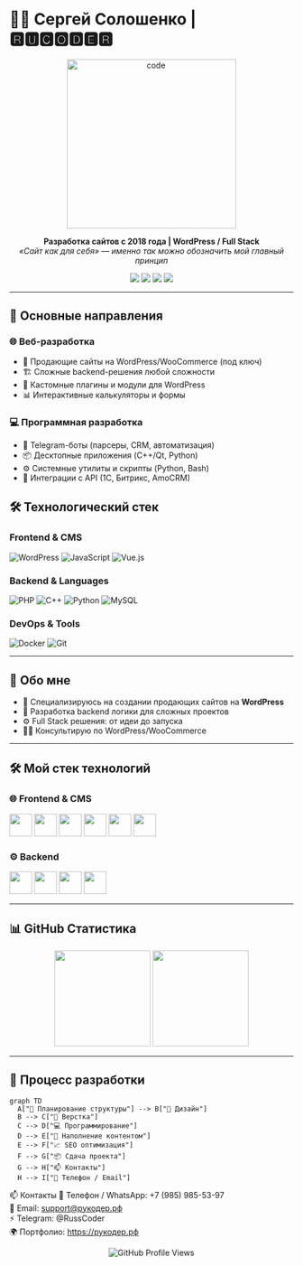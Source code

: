 # 👨‍💻 Сергей Солошенко | 🆁🆄🅲🅾🅳🅴🆁

<div align="center">
  <img src="https://media.giphy.com/media/qgQUggAC3Pfv687qPC/giphy.gif" width="300" alt="code"/>
</div>

<p align="center">
  <b>Разработка сайтов с 2018 года | WordPress / Full Stack</b><br/>
  <i>«Сайт как для себя» — именно так можно обозначить мой главный принцип</i>
</p>

<div align="center">
  <a href="https://рукодер.рф/"><img src="https://img.shields.io/badge/🌐 Сайт-Рукодер-8A2BE2?style=for-the-badge&logo=wordpress" /></a>
  <a href="https://t.me/RussCoder"><img src="https://img.shields.io/badge/💬 Telegram-0088CC?style=for-the-badge&logo=telegram" /></a>
  <a href="mailto:support@рукодер.рф"><img src="https://img.shields.io/badge/📧 Email-D14836?style=for-the-badge&logo=gmail" /></a>
  <a href="https://wa.me/79859855397"><img src="https://img.shields.io/badge/📞 WhatsApp-25D366?style=for-the-badge&logo=whatsapp" /></a>
</div>

---

## 🚀 Основные направления
### 🌐 Веб-разработка
- 🛒 Продающие сайты на WordPress/WooCommerce (под ключ)
- 🏗️ Сложные backend-решения любой сложности
- 🔌 Кастомные плагины и модули для WordPress
- 📊 Интерактивные калькуляторы и формы

### 💻 Программная разработка
- 🤖 Telegram-боты (парсеры, CRM, автоматизация)
- 📦 Десктопные приложения (C++/Qt, Python)
- ⚙️ Системные утилиты и скрипты (Python, Bash)
- 🔌 Интеграции с API (1С, Битрикс, AmoCRM)

## 🛠️ Технологический стек
### Frontend & CMS
![WordPress](https://img.shields.io/badge/WordPress-21759B?style=for-the-badge&logo=wordpress&logoColor=white)
![JavaScript](https://img.shields.io/badge/JavaScript-F7DF1E?style=for-the-badge&logo=javascript&logoColor=black)
![Vue.js](https://img.shields.io/badge/Vue.js-4FC08D?style=for-the-badge&logo=vuedotjs&logoColor=white)

### Backend & Languages
![PHP](https://img.shields.io/badge/PHP-777BB4?style=for-the-badge&logo=php&logoColor=white)
![C++](https://img.shields.io/badge/C++-00599C?style=for-the-badge&logo=c%2B%2B&logoColor=white)
![Python](https://img.shields.io/badge/Python-3776AB?style=for-the-badge&logo=python&logoColor=white)
![MySQL](https://img.shields.io/badge/MySQL-4479A1?style=for-the-badge&logo=mysql&logoColor=white)

### DevOps & Tools
![Docker](https://img.shields.io/badge/Docker-2496ED?style=for-the-badge&logo=docker&logoColor=white)
![Git](https://img.shields.io/badge/Git-F05032?style=for-the-badge&logo=git&logoColor=white)

---

## 🚀 Обо мне

- 🎯 Специализируюсь на создании продающих сайтов на **WordPress**
- 🔧 Разработка backend логики для сложных проектов
- ⚙️ Full Stack решения: от идеи до запуска
- 👨‍🏫 Консультирую по WordPress/WooCommerce

---

## 🛠️ Мой стек технологий

### 🌐 Frontend & CMS
<p align="left">
  <img src="https://cdn.jsdelivr.net/gh/devicons/devicon/icons/html5/html5-original.svg" width="40" />
  <img src="https://cdn.jsdelivr.net/gh/devicons/devicon/icons/css3/css3-original.svg" width="40" />
  <img src="https://cdn.jsdelivr.net/gh/devicons/devicon/icons/javascript/javascript-original.svg" width="40" />
  <img src="https://cdn.jsdelivr.net/gh/devicons/devicon/icons/jquery/jquery-original.svg" width="40" />
  <img src="https://cdn.jsdelivr.net/gh/devicons/devicon/icons/bootstrap/bootstrap-original.svg" width="40" />
  <img src="https://cdn.jsdelivr.net/gh/devicons/devicon/icons/wordpress/wordpress-original.svg" width="40" />
</p>

### ⚙️ Backend
<p align="left">
  <img src="https://cdn.jsdelivr.net/gh/devicons/devicon/icons/php/php-original.svg" width="40" />
  <img src="https://cdn.jsdelivr.net/gh/devicons/devicon/icons/python/python-original.svg" width="40" />
  <img src="https://cdn.jsdelivr.net/gh/devicons/devicon/icons/nodejs/nodejs-original.svg" width="40" />
  <img src="https://cdn.jsdelivr.net/gh/devicons/devicon/icons/mysql/mysql-original.svg" width="40" />
</p>

---

## 📊 GitHub Статистика

<p align="center">
  <img src="https://github-readme-stats.vercel.app/api?username=RuCoder&show_icons=true&theme=tokyonight" height="170" />
  <img src="https://github-readme-stats.vercel.app/api/top-langs/?username=RuCoder&layout=compact&theme=tokyonight" height="170" />
</p>

---

## 🧠 Процесс разработки

```mermaid
graph TD
  A["🧠 Планирование структуры"] --> B["🎨 Дизайн"]
  B --> C["🧱 Верстка"]
  C --> D["💻 Программирование"]
  D --> E["📝 Наполнение контентом"]
  E --> F["📈 SEO оптимизация"]
  F --> G["📦 Сдача проекта"]
  G --> H["📫 Контакты"]
  H --> I["📱 Телефон / Email"]
```


📫 Контакты
📱 Телефон / WhatsApp: +7 (985) 985-53-97
</br>
📩 Email: support@рукодер.рф
</br>
⚡ Telegram: @RussCoder
</br>
🌍 Портфолио: https://рукодер.рф

<div align="center"> <img src="https://komarev.com/ghpvc/?username=RuCoder-sudo&style=flat-square&color=blue" alt="GitHub Profile Views" /> </div>


